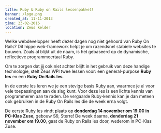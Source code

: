 ```yaml
---
title: Ruby & Ruby on Rails lessenpakket!
banner: /logo.png
created_at: 11-11-2013
time: 23-02-2016
location: Zeus kelder
---
```


Welke webdevelopper heeft dezer dagen nog niet gehoord van Ruby On Rails? Dit hippe web-framework helpt je om razendsnel stabiele websites te bouwen. Zoals al blijkt uit de naam, is het gebaseerd op de dynamische, reflectieve programmeertaal Ruby.

Om te zorgen dat jij ook niet achter blijft in het gebruik van deze handige technologie, stelt Zeus WPI twee lessen voor: een general-purpose <strong>Ruby les</strong> en een <strong>Ruby On Rails les</strong>.

In de eerste les leren we je een stevige basis Ruby aan, waarmee je al voor vele toepassingen aan de slag kunt. Voor deze les is een lichte kennis van programmeren aan te raden.
De vergaarde Ruby-kennis kan je dan meteen ook gebruiken in de Ruby On Rails les die de week erna volgt.

De eerste Ruby les vindt plaats op <strong>donderdag 14 november om 19.00 in PC-Klas Zuse</strong>, gebouw S9, Sterre!
De week daarna, <strong>donderdag 21 november om 19.00</strong>, gaat de Ruby on Rails les door, wederom in PC-Klas Zuse.